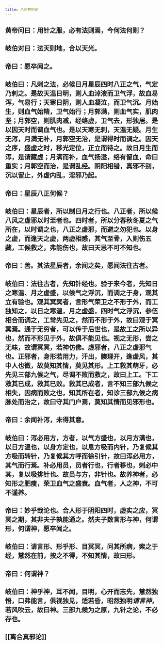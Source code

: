 ```yaml
---
title: 八正神明论
---
```


## 黄帝问曰：用针之服，必有法则焉，今何法何则？
## 岐伯对曰：法天则地，合以天光。
## 帝曰：愿卒闻之。
## 岐伯曰：凡刺之法，必候日月星辰四时八正之气，气定乃刺之。是故天温日明，则人血淖液而卫气浮，故血易泻，气易行；天寒日阴，则人血凝泣，而卫气沉。月始生，则血气始精，卫气始行；月郭满，则血气实，肌肉坚；月郭空，则肌肉减，经络虚，卫气去，形独居。是以因天时而调血气也。是以天寒无刺，天温无疑。月生无泻，月满无补，月郭空无治，是谓得时而调之。因天之序，盛虚之时，移光定位，正立而待之。故日月生而泻，是谓藏虚；月满而补，血气扬溢，络有留血，命曰重实；月郭空而治，是谓乱经。阴阳相错，真邪不别，沉以留止，外虚内乱，淫邪乃起。
## 帝曰：星辰八正何候？
## 岐伯曰：星辰者，所以制日月之行也。八正者，所以候八风之虚邪以时至者也。四时者，所以分春秋冬夏之气所在，以时调之也，八正之虚邪，而避之勿犯也。以身之虚，而逢天之虚，两虚相感，其气至骨，入则伤五藏，工候救之，弗能伤也，故曰天忌不可不知也。
## 帝曰：善。其法星辰者，余闻之矣，愿闻法往古者。
## 岐伯曰：法往古者，先知针经也。验于来今者，先知日之寒温、月之虚盛，以候气之浮沉，而调之于身，观其立有验也。观其冥冥者，言形气荣卫之不形于外，而工独知之，以日之寒温，月之虚盛，四时气之浮沉，参伍相合而调之，工常先见之，然而不形于外，故曰观于冥冥焉。通于无穷者，可以传于后世也，是故工之所以异也，然而不形见于外，故俱不能见也。视之无形，尝之无味，故谓冥冥，若神仿佛。虚邪者，八正之虚邪气也。正邪者，身形若用力，汗出，腠理开，逢虚风，其中人也微，故莫知其情，莫见其形。上工救其萌牙，必先见三部九候之气，尽调不败而救之，故曰上工。下工救其已成，救其已败。救其已成者，言不知三部九候之相失，因病而败之也，知其所在者，知诊三部九候之病脉处而治之，故曰守其门户焉，莫知其情而见邪形也。
## 帝曰：余闻补泻，未得其意。
## 岐伯曰：泻必用方，方者，以气方盛也，以月方满也，以日方温也，以身方定也，以息方吸而内针，乃复候其方吸而转针，乃复候其方呼而徐引针，故曰泻必用方，其气而行焉。补必用员，员者行也，行者移也，刺必中其，复以吸排针也。故员与方，非针也。故养神者，必知形之肥瘦，荣卫血气之盛衰。血气者，人之神，不可不谨养。
## 帝曰：妙乎哉论也。合人形于阴阳四时，虚实之应，冥冥之期，其非夫子孰能通之。然夫子数言形与神，何谓形，何谓神，愿卒闻之。
## 岐伯曰：请言形、形乎形、目冥冥，问其所病，索之于经，慧然在前，按之不得，不知其情，故曰形。
## 帝曰：何谓神？
## 岐伯曰：神乎神，耳不闻，目明，心开而志先，慧然独悟，口弗能言，俱视独见，适若昏，昭然独明*请言神*，若风吹云，故曰神。三部九候为之原，九针之论，不必存也。
## [[离合真邪论]]
